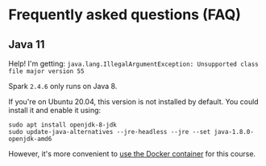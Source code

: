 # Frequently asked questions (FAQ)

## Java 11
Help! I'm getting:
```java.lang.IllegalArgumentException: Unsupported class file major version 55```

Spark `2.4.6` only runs on Java 8.

If you're on Ubuntu 20.04, this version is not installed by default.
You could install it and enable it using:

```
sudo apt install openjdk-8-jdk
sudo update-java-alternatives --jre-headless --jre --set java-1.8.0-openjdk-amd6
```

However, it's more convenient to [use the Docker container] for this course.

[use the Docker container]: getting-started/docker.md
